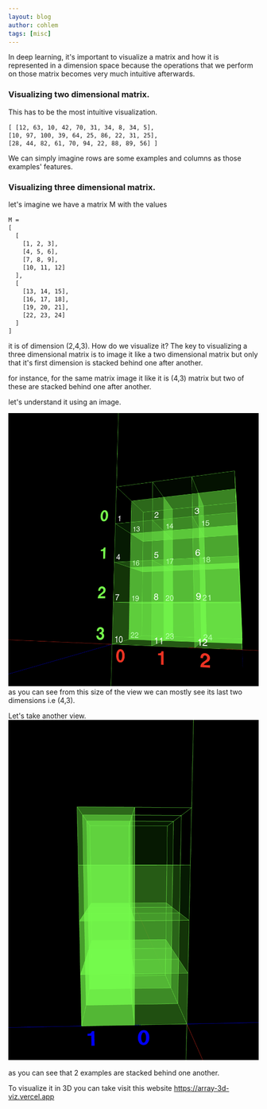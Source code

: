 ```yaml
---
layout: blog
author: cohlem
tags: [misc]
---
```


In deep learning, it's important to visualize a matrix and how it is represented in a dimension space because the operations that we perform on those matrix becomes very much intuitive afterwards.

### Visualizing two dimensional matrix.

This has to be the most intuitive visualization.

```
[ [12, 63, 10, 42, 70, 31, 34, 8, 34, 5],
[10, 97, 100, 39, 64, 25, 86, 22, 31, 25],
[28, 44, 82, 61, 70, 94, 22, 88, 89, 56] ]
```

We can simply imagine rows are some examples and columns as those examples' features.

### Visualizing three dimensional matrix.

let's imagine we have a matrix M with the values

```
M =
[
  [
    [1, 2, 3],
    [4, 5, 6],
    [7, 8, 9],
    [10, 11, 12]
  ],
  [
    [13, 14, 15],
    [16, 17, 18],
    [19, 20, 21],
    [22, 23, 24]
  ]
]
```

it is of dimension (2,4,3). How do we visualize it?
The key to visualizing a three dimensional matrix is to image it like a two dimensional matrix but only that it's first dimension is stacked behind one after another.

for instance, for the same matrix image it like it is (4,3) matrix but two of these are stacked behind one after another.

let's understand it using an image.

![fig1](/assets/images/2024-12-24-Matrix-Visualization/fig1.png)
as you can see from this size of the view we can mostly see its last two dimensions i.e (4,3).

Let's take another view.
![fig2](/assets/images/2024-12-24-Matrix-Visualization/fig2.png)

as you can see that 2 examples are stacked behind one another.

To visualize it in 3D you can take visit this website https://array-3d-viz.vercel.app
